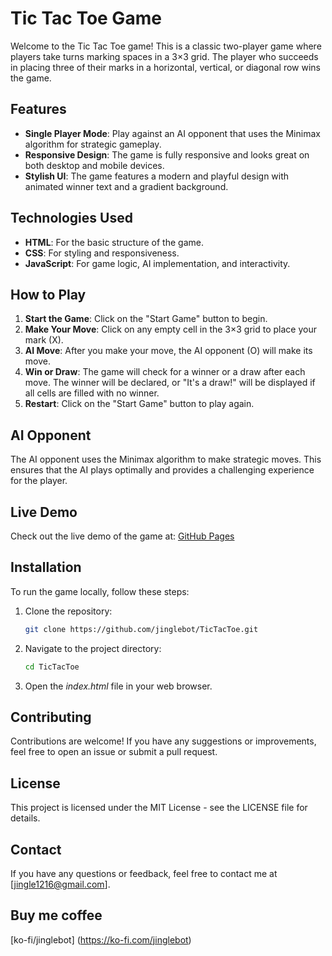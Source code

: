# Tic Tac Toe Game

Welcome to the Tic Tac Toe game! This is a classic two-player game where players take turns marking spaces in a 3×3 grid. The player who succeeds in placing three of their marks in a horizontal, vertical, or diagonal row wins the game.

## Features

- **Single Player Mode**: Play against an AI opponent that uses the Minimax algorithm for strategic gameplay.
- **Responsive Design**: The game is fully responsive and looks great on both desktop and mobile devices.
- **Stylish UI**: The game features a modern and playful design with animated winner text and a gradient background.

## Technologies Used

- **HTML**: For the basic structure of the game.
- **CSS**: For styling and responsiveness.
- **JavaScript**: For game logic, AI implementation, and interactivity.

## How to Play

1. **Start the Game**: Click on the "Start Game" button to begin.
2. **Make Your Move**: Click on any empty cell in the 3×3 grid to place your mark (X).
3. **AI Move**: After you make your move, the AI opponent (O) will make its move.
4. **Win or Draw**: The game will check for a winner or a draw after each move. The winner will be declared, or "It's a draw!" will be displayed if all cells are filled with no winner.
5. **Restart**: Click on the "Start Game" button to play again.

## AI Opponent

The AI opponent uses the Minimax algorithm to make strategic moves. This ensures that the AI plays optimally and provides a challenging experience for the player.

## Live Demo

Check out the live demo of the game at: [GitHub Pages](https://jinglebot.github.io/TicTacToe/) 

## Installation

To run the game locally, follow these steps:

1. Clone the repository:
   ```sh
   git clone https://github.com/jinglebot/TicTacToe.git

2. Navigate to the project directory:
   ```sh
   cd TicTacToe
3. Open the _index.html_ file in your web browser.

## Contributing

Contributions are welcome! If you have any suggestions or improvements, feel free to open an issue or submit a pull request.

## License
This project is licensed under the MIT License - see the LICENSE file for details.

## Contact
If you have any questions or feedback, feel free to contact me at [jingle1216@gmail.com].

## Buy me coffee
[ko-fi/jinglebot] (https://ko-fi.com/jinglebot)
